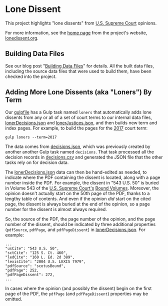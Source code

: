 # Lone Dissent

This project highlights "lone dissents" from [U.S. Supreme Court](https://www.supremecourt.gov) opinions.

For more information, see the [home page](index.md) from the project's website, [lonedissent.org](https://lonedissent.org).

## Building Data Files

See our blog post "[Building Data Files](_posts/2018-12-21-building-data-files.md)" for details.  All the built data files,
including the source data files that were used to build them, have been checked into the project.

## Adding More Lone Dissents (aka "Loners") By Term

Our [gulpfile](gulpfile.js) has a Gulp task named `loners` that automatically adds lone dissents from any or all of a set
of court terms to our internal data files, [lonerDecisions.json](_data/lonerDecisions.json) and [lonerJustices.json](_data/lonerJustices.json),
and then builds new term and index pages.  For example, to build the pages for the [2017](_pages/cases/loners/2017-10.md) court term:

    gulp loners --term=2017

The data comes from [decisions.json](sources/results/decisions.json), which was previously created by another
another Gulp task named `decisions`.  That task processed all the decision records in [decisions.csv](sources/scdb/decisions.csv)
and generated the JSON file that the other tasks rely on for decision data.

The [lonerDecisions.json](_data/lonerDecisions.json) data can then be hand-edited as needed, to indicate where the PDF containing
the dissent is located, along with a page number inside the PDF.  For example, the dissent in "543 U.S. 50" is buried in Volume 543
of the [U.S. Supreme Court's](https://www.supremecourt.gov/) [Bound Volumes](https://www.supremecourt.gov/opinions/boundvolumes.aspx).
Moreover, the opinion doesn't actually start on the 50th page of the PDF, thanks to a lengthy table of contents.  And even if the
opinion *did* start on the cited page, the dissent is always buried at the end of the opinion, so a page number for the dissent
is almost always required.

So, the source of the PDF, the page number of the opinion, and the page number of the dissent, should be indicated by three
additional properties (`pdfSource`, `pdfPage`, and `pdfPageDissent`) in [lonerDecisions.json](_data/lonerDecisions.json).
For example:

    ...
    "usCite": "543 U.S. 50",
    "sctCite": "125 S. Ct. 460",
    "ledCite": "160 L. Ed. 2d 389",
    "lexisCite": "2004 U.S. LEXIS 7979",
    "pdfSource": "scotusBound",
    "pdfPage": 252,
    "pdfPageDissent": 272,
    ...

In cases where the opinion (and possibly the dissent) begin on the first page of the PDF, the `pdfPage` (and `pdfPageDissent`)
properties may be omitted.
